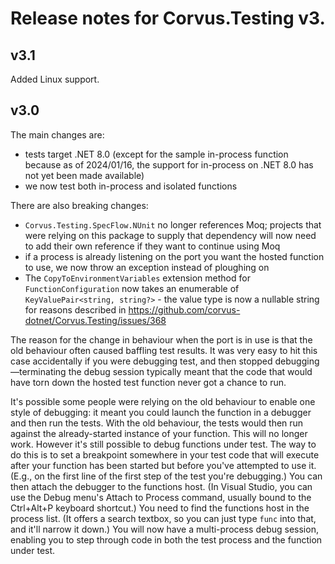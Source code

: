 # Release notes for Corvus.Testing v3.

## v3.1

Added Linux support.

## v3.0

The main changes are:

* tests target .NET 8.0 (except for the sample in-process function because as of 2024/01/16, the support for in-process on .NET 8.0 has not yet been made available)
* we now test both in-process and isolated functions

There are also breaking changes:

* `Corvus.Testing.SpecFlow.NUnit` no longer references Moq; projects that were relying on this package to supply that dependency will now need to add their own reference if they want to continue using Moq
* if a process is already listening on the port you want the hosted function to use, we now throw an exception instead of ploughing on
* The `CopyToEnvironmentVariables` extension method for `FunctionConfiguration` now takes an enumerable of `KeyValuePair<string, string?>` - the value type is now a nullable string for reasons described in https://github.com/corvus-dotnet/Corvus.Testing/issues/368

The reason for the change in behaviour when the port is in use is that the old behaviour often caused baffling test results. It was very easy to hit this case accidentally if you were debugging test, and then stopped debugging—terminating the debug session typically meant that the code that would have torn down the hosted test function never got a chance to run.

It's possible some people were relying on the old behaviour to enable one style of debugging: it meant you could launch the function in a debugger and then run the tests. With the old behaviour, the tests would then run against the already-started instance of your function. This will no longer work. However it's still possible to debug functions under test. The way to do this is to set a breakpoint somewhere in your test code that will execute after your function has been started but before you've attempted to use it. (E.g., on the first line of the first step of the test you're debugging.) You can then attach the debugger to the functions host. (In Visual Studio, you can use the Debug menu's Attach to Process command, usually bound to the Ctrl+Alt+P keyboard shortcut.) You need to find the functions host in the process list. (It offers a search textbox, so you can just type `func` into that, and it'll narrow it down.) You will now have a multi-process debug session, enabling you to step through code in both the test process and the function under test.
